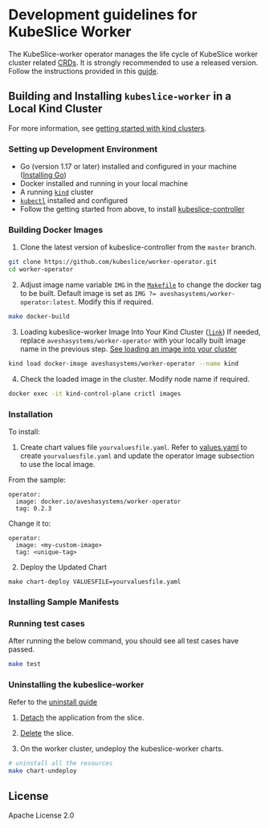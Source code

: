 # Development guidelines for KubeSlice Worker

The KubeSlice-worker operator manages the life cycle of KubeSlice worker cluster related [CRDs](https://kubernetes.io/docs/tasks/extend-kubernetes/custom-resources/custom-resource-definitions/).
It is strongly recommended to use a released version. Follow the instructions provided in this [guide](https://docs.avesha.io/opensource/registering-the-worker-cluster#Bookmark162).

## Building and Installing `kubeslice-worker` in a Local Kind Cluster
For more information, see [getting started with kind clusters](https://docs.avesha.io/opensource/getting-started-with-kind-clusters).

### Setting up Development Environment

* Go (version 1.17 or later) installed and configured in your machine ([Installing Go](https://go.dev/dl/))
* Docker installed and running in your local machine
* A running [`kind`](https://kind.sigs.k8s.io/)  cluster
* [`kubectl`](https://kubernetes.io/docs/tasks/tools/) installed and configured
* Follow the getting started from above, to install [kubeslice-controller](https://github.com/kubeslice/kubeslice-controller) 



### Building Docker Images

1. Clone the latest version of kubeslice-controller from  the `master` branch.

```bash
git clone https://github.com/kubeslice/worker-operator.git
cd worker-operator
```

2. Adjust image name variable `IMG` in the [`Makefile`](Makefile) to change the docker tag to be built.
   Default image is set as `IMG ?= aveshasystems/worker-operator:latest`. Modify this if required.

```bash
make docker-build
```

3. Loading kubeslice-worker Image Into Your Kind Cluster ([`link`](https://kind.sigs.k8s.io/docs/user/quick-start/#loading-an-image-into-your-cluster))
   If needed, replace `aveshasystems/worker-operator` with your locally built image name in the previous step.
   [See loading an image into your cluster](https://kind.sigs.k8s.io/docs/user/quick-start/#loading-an-image-into-your-cluster)
```bash
kind load docker-image aveshasystems/worker-operator --name kind
```

4. Check the loaded image in the cluster. Modify node name if required.
```bash
docker exec -it kind-control-plane crictl images
```
### Installation
To install:

1. Create chart values file `yourvaluesfile.yaml`.
Refer to [values.yaml](https://github.com/kubeslice/charts/blob/master/charts/kubeslice-worker/values.yaml) to create `yourvaluesfile.yaml` and update the operator image subsection to use the local image.

From the sample: 

```console
operator:
  image: docker.io/aveshasystems/worker-operator
  tag: 0.2.3
```

Change it to: 

```console
operator:
  image: <my-custom-image> 
  tag: <unique-tag>
````

2. Deploy the Updated Chart

```console
make chart-deploy VALUESFILE=yourvaluesfile.yaml
```


### Installing Sample Manifests

### Running test cases

After running the below command, you should see all test cases have passed.

```bash
make test
```

### Uninstalling the kubeslice-worker

Refer to the [uninstall guide](https://docs.avesha.io/opensource/uninstalling-kubeslice)

1. [Detach](https://docs.avesha.io/opensource/detaching-the-applications) the application from the slice.

2. [Delete](https://docs.avesha.io/opensource/deleting-the-slice) the slice.

3. On the worker cluster, undeploy the kubeslice-worker charts.

```bash
# uninstall all the resources
make chart-undeploy
```

## License

Apache License 2.0
